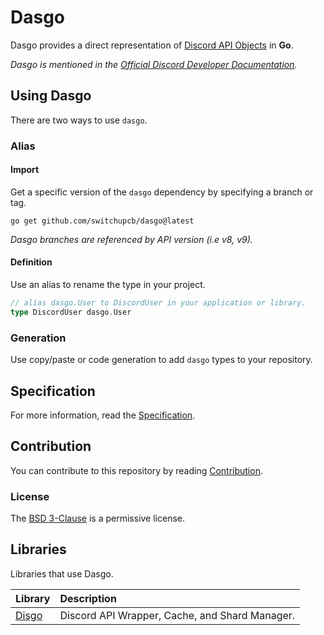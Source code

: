 # Dasgo
Dasgo provides a direct representation of [Discord API Objects](https://discord.com/developers/docs/reference) in **Go**. 

_Dasgo is mentioned in the [Official Discord Developer Documentation](https://discord.com/developers/docs/topics/community-resources#api-types)._

## Using Dasgo

There are two ways to use `dasgo`.

### Alias

#### Import

Get a specific version of the `dasgo` dependency by specifying a branch or tag.
```
go get github.com/switchupcb/dasgo@latest
```

_Dasgo branches are referenced by API version (i.e v8, v9)._

#### Definition

Use an alias to rename the type in your project.

```go
// alias dasgo.User to DiscordUser in your application or library.
type DiscordUser dasgo.User
```

### Generation

Use copy/paste or code generation to add `dasgo` types to your repository.

## Specification

For more information, read the [Specification](CONTRIBUTING.md#specification).

## Contribution

You can contribute to this repository by reading [Contribution](CONTRIBUTING.md).

### License

The [BSD 3-Clause](LICENSE) is a permissive license.

## Libraries

Libraries that use Dasgo.

| Library                                      | Description                                    |
| :------------------------------------------- | :--------------------------------------------- |
| [Disgo](https://github.com/switchupcb/disgo) | Discord API Wrapper, Cache, and Shard Manager. |